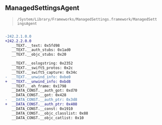 ## ManagedSettingsAgent

> `/System/Library/Frameworks/ManagedSettings.framework/ManagedSettingsAgent`

```diff

-242.2.1.0.0
+242.2.2.0.0
   __TEXT.__text: 0x5fd98
   __TEXT.__auth_stubs: 0x1ad0
   __TEXT.__objc_stubs: 0x20

   __TEXT.__oslogstring: 0x2352
   __TEXT.__swift5_protos: 0x2c
   __TEXT.__swift5_capture: 0x34c
-  __TEXT.__unwind_info: 0xbe0
+  __TEXT.__unwind_info: 0xbd8
   __TEXT.__eh_frame: 0x1798
   __DATA_CONST.__auth_got: 0xd70
   __DATA_CONST.__got: 0x428
-  __DATA_CONST.__auth_ptr: 0x3d8
+  __DATA_CONST.__auth_ptr: 0x408
   __DATA_CONST.__const: 0x1910
   __DATA_CONST.__objc_classlist: 0x88
   __DATA_CONST.__objc_catlist: 0x10

```
